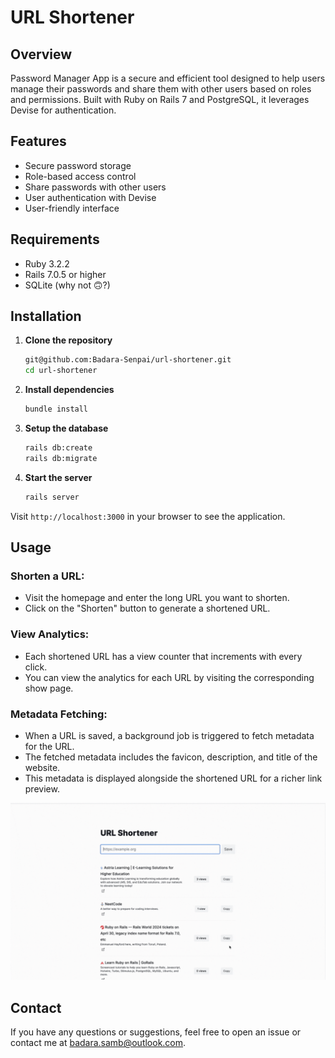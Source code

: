 # URL Shortener

## Overview

Password Manager App is a secure and efficient tool designed to help users manage their passwords and share them with other users based on roles and permissions. Built with Ruby on Rails 7 and PostgreSQL, it leverages Devise for authentication.

## Features

- Secure password storage
- Role-based access control
- Share passwords with other users
- User authentication with Devise
- User-friendly interface

## Requirements

- Ruby 3.2.2
- Rails 7.0.5 or higher
- SQLite (why not 🙃?)

## Installation

1. **Clone the repository**

    ```bash
    git@github.com:Badara-Senpai/url-shortener.git
    cd url-shortener
    ```

2. **Install dependencies**

    ```bash
    bundle install
    ```

3. **Setup the database**

    ```bash
    rails db:create
    rails db:migrate
    ```

4. **Start the server**

    ```bash
    rails server
    ```

Visit `http://localhost:3000` in your browser to see the application.

## Usage

### Shorten a URL:
- Visit the homepage and enter the long URL you want to shorten.
- Click on the "Shorten" button to generate a shortened URL.

### View Analytics:
- Each shortened URL has a view counter that increments with every click.
- You can view the analytics for each URL by visiting the corresponding show page.

### Metadata Fetching:
- When a URL is saved, a background job is triggered to fetch metadata for the URL.
- The fetched metadata includes the favicon, description, and title of the website.
- This metadata is displayed alongside the shortened URL for a richer link preview.


![Description of image](app/assets/images/demo.gif)

## Contact

If you have any questions or suggestions, feel free to open an issue or contact me at badara.samb@outlook.com.